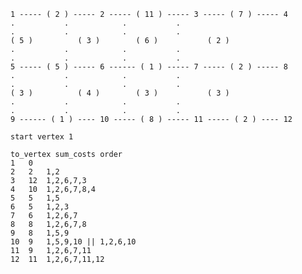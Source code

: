 


	1 ----- ( 2 ) ----- 2 ----- ( 11 ) ----- 3 ----- ( 7 ) ----- 4
	.		    .			 .		     .	
	.		    .			 .		     .
	( 5 )		   ( 3 )		( 6 )		    ( 2 )
	.		    .			 .		     .
	.		    .			 .		     .
	5 ----- ( 5 ) ----- 6 ------ ( 1 ) ----- 7 ----- ( 2 ) ----- 8
	.		    .			 .		     .
	.		    .			 .		     .
	( 3 )		   ( 4 ) 		( 3 )		    ( 3 )
	.		    .			 .		     .
	.		    .			 .		     .
	9 ------ ( 1 ) ---- 10 ----- ( 8 ) ----- 11 ----- ( 2 ) ---- 12

    start vertex 1

    to_vertex sum_costs order
	1	0
	2	2	1,2
	3	12 	1,2,6,7,3
	4	10	1,2,6,7,8,4
	5	5	1,5
	6	5	1,2,3
	7	6	1,2,6,7
	8	8	1,2,6,7,8
	9	8	1,5,9
	10	9	1,5,9,10 || 1,2,6,10 
	11	9	1,2,6,7,11
	12	11	1,2,6,7,11,12

